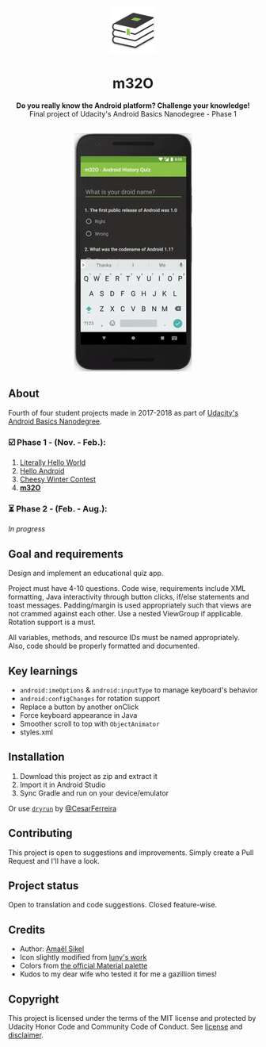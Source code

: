 <div align="center"><img src="app/src/main/res/mipmap-xhdpi/ic_launcher.png"></div>
<h1 align="center">m32O</h1>
<p align="center"><strong>Do you really know the Android platform? Challenge your knowledge!</strong>
<br>Final project of Udacity's Android Basics Nanodegree - Phase 1</p>
<br/>
<div align="center"><img src="demo/ezgif-5-e34bda668a.gif"></img></div>
<h2>About</h2>
Fourth of four student projects made in 2017-2018 as part of <a href="https://eu.udacity.com/course/android-basics-nanodegree-by-google--nd803" target="_blank">Udacity's Android Basics Nanodegree</a>.

<h3>☑️ Phase 1 - (Nov. - Feb.):</h3>

1. <a href="https://github.com/r4dixx/LiterallyHelloWorld">Literally Hello World</a>
2. <a href="https://github.com/r4dixx/HelloAndroid" target="_blank">Hello Android</a>
3. <a href="https://github.com/r4dixx/CheesyWinterContest" target="_blank">Cheesy Winter Contest</a>
4. <a href="https://github.com/r4dixx/m32O" target="_blank"><strong>m32O</strong></a>

<h3>⏳ Phase 2 - (Feb. - Aug.):</h3>

*In progress*
<h2>Goal and requirements</h2>

Design and implement an educational quiz app. 

Project must have 4-10 questions. Code wise, requirements include XML formatting, Java interactivity through button clicks, if/else statements and toast messages. Padding/margin is used appropriately such that views are not crammed against each other. Use a nested ViewGroup if applicable. Rotation support is a must.

All variables, methods, and resource IDs must be named appropriately. Also, code should be properly formatted and documented.

<h2>Key learnings</h2>

- `android:imeOptions` & `android:inputType` to manage keyboard's behavior
- `android:configChanges` for rotation support
- Replace a button by another onClick
- Force keyboard appearance in Java
- Smoother scroll to top with `ObjectAnimator`
- styles.xml

<h2>Installation</h2>

1. Download this project as zip and extract it
2. Import it in Android Studio
3. Sync Gradle and run on your device/emulator

Or use <a href="https://github.com/cesarferreira/dryrun" target="_blank">`dryrun`</a> by <a href="https://github.com/cesarferreira" target="_blank">@CesarFerreira</a>

<h2>Contributing</h2>

This project is open to suggestions and improvements. Simply create a Pull Request and I'll have a look.

<h2>Project status</h2>
Open to translation and code suggestions. Closed feature-wise.

<h2>Credits</h2>

- Author: <a href="https://twitter.com/r4dixx" target="_blank">Amaël Sikel</a>
- Icon slightly modified from <a href="https://openclipart.org/detail/275692/icon-book" target="_blank">luny's work</a>
- Colors from <a href="https://material.io/guidelines/style/color.html#color-color-palette" target="_blank">the official Material palette</a>
- Kudos to my dear wife who tested it for me a gazillion times!

<h2>Copyright</h2>
This project is licensed under the terms of the MIT license and protected by Udacity Honor Code and Community Code of Conduct. See <a href="LICENSE.md">license</a> and <a href="LICENSE.DISCLAIMER.md">disclaimer</a>.
